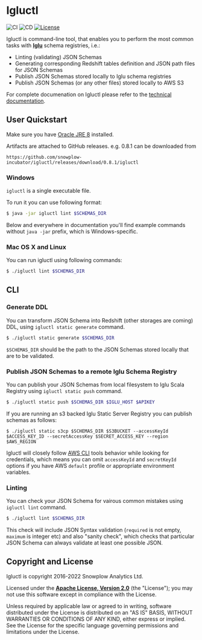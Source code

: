# Igluctl

![CI][ci]
![CD][cd]
[![License][license-image]][license]

Igluctl is command-line tool, that enables you to perform the most common tasks with **[Iglu][iglu]** schema registries, i.e.:

* Linting (validating) JSON Schemas
* Generating corresponding Redshift tables definition and JSON path files for JSON Schemas
* Publish JSON Schemas stored locally to Iglu schema registries
* Publish JSON Schemas (or any other files) stored locally to AWS S3

For complete documenation on Igluctl please refer to the [technical documentation][technical-documentation].

## User Quickstart

Make sure you have [Oracle JRE 8][jre] installed.

Artifacts are attached to GitHub releases. e.g. 0.8.1 can be downloaded from

```
https://github.com/snowplow-incubator/igluctl/releases/download/0.8.1/igluctl
```

### Windows

`igluctl` is a single executable file.

To run it you can use following format:

```bash
$ java -jar igluctl lint $SCHEMAS_DIR
```

Below and everywhere in documentation you'll find example commands without `java -jar` prefix, which is Windows-specific.

### Mac OS X and Linux

You can run igluctl using following commands:

```bash
$ ./igluctl lint $SCHEMAS_DIR
```

## CLI

### Generate DDL

You can transform JSON Schema into Redshift (other storages are coming) DDL, using `igluctl static generate` command.

```bash
$ ./igluctl static generate $SCHEMAS_DIR
```

`$SCHEMAS_DIR` should be the path to the JSON Schemas stored locally that are to be validated.

### Publish JSON Schemas to a remote Iglu Schema Registry

You can publish your JSON Schemas from local filesystem to Iglu Scala Registry using `igluctl static push` command.


```bash
$ ./igluctl static push $SCHEMAS_DIR $IGLU_HOST $APIKEY
```

If you are running an s3 backed Iglu Static Server Registry you can publish schemas as follows:

```
$ ./igluctl static s3cp $SCHEMAS_DIR $S3BUCKET --accessKeyId $ACCESS_KEY_ID --secretAccessKey $SECRET_ACCESS_KEY --region $AWS_REGION
```

Igluctl will closely follow [AWS CLI][aws-cli] tools behavior while looking for credentials, which means you can omit `accessKeyId` and `secretKeyId` options
if you have AWS `default` profile or appropriate environment variables.

### Linting

You can check your JSON Schema for vairous common mistakes using `igluctl lint` command.

```bash
$ ./igluctl lint $SCHEMAS_DIR
```

This check will include JSON Syntax validation (`required` is not empty, `maximum` is integer etc)
and also "sanity check", which checks that particular JSON Schema can always validate at least one possible JSON.


## Copyright and License

Igluctl is copyright 2016-2022 Snowplow Analytics Ltd.

Licensed under the **[Apache License, Version 2.0][license]** (the "License");
you may not use this software except in compliance with the License.

Unless required by applicable law or agreed to in writing, software
distributed under the License is distributed on an "AS IS" BASIS,
WITHOUT WARRANTIES OR CONDITIONS OF ANY KIND, either express or implied.
See the License for the specific language governing permissions and
limitations under the License.


[license-image]: http://img.shields.io/badge/license-Apache--2-blue.svg?style=flat
[license]: http://www.apache.org/licenses/LICENSE-2.0

[iglu]: https://github.com/snowplow/iglu
[schema-guru]: https://github.com/snowplow/schema-guru
[technical-documentation]: https://github.com/snowplow/iglu/wiki/Igluctl

[jre]: http://www.oracle.com/technetwork/java/javase/downloads/jre8-downloads-2133155.html
[aws-cli]: http://docs.aws.amazon.com/cli/latest/userguide/cli-chap-getting-started.html#config-settings-and-precedence

[ci]: https://github.com/snowplow-incubator/igluctl/workflows/CI/badge.svg
[cd]: https://github.com/snowplow-incubator/igluctl/workflows/CD/badge.svg
